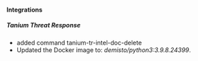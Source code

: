 
#### Integrations
##### Tanium Threat Response
- added command tanium-tr-intel-doc-delete
- Updated the Docker image to: *demisto/python3:3.9.8.24399*.
